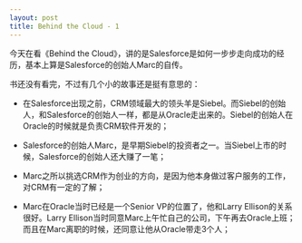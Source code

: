 ```yaml
---
layout: post
title: Behind the Cloud - 1
---
```

今天在看《Behind the Cloud》，讲的是Salesforce是如何一步步走向成功的经历，基本上算是Salesforce的创始人Marc的自传。

书还没有看完，不过有几个小的故事还是挺有意思的：

* 在Salesforce出现之前，CRM领域最大的领头羊是Siebel。而Siebel的创始人，和Salesforce的创始人一样，都是从Oracle走出来的。Siebel的创始人在Oracle的时候就是负责CRM软件开发的；

* Salesforce的创始人Marc，是早期Siebel的投资者之一。当Siebel上市的时候，Salesforce的创始人还大赚了一笔；

* Marc之所以挑选CRM作为创业的方向，是因为他本身做过客户服务的工作，对CRM有一定的了解；

* Marc在Oracle当时已经是一个Senior VP的位置了，他和Larry Ellison的关系很好。Larry Ellison当时同意Marc上午忙自己的公司，下午再去Oracle上班；而且在Marc离职的时候，还同意让他从Oracle带走3个人；
